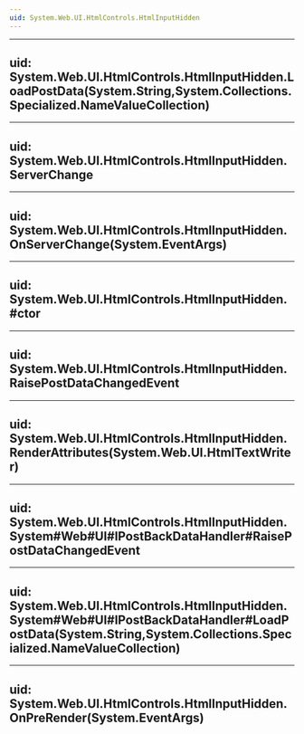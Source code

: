 ```yaml
---
uid: System.Web.UI.HtmlControls.HtmlInputHidden
---
```


---
uid: System.Web.UI.HtmlControls.HtmlInputHidden.LoadPostData(System.String,System.Collections.Specialized.NameValueCollection)
---

---
uid: System.Web.UI.HtmlControls.HtmlInputHidden.ServerChange
---

---
uid: System.Web.UI.HtmlControls.HtmlInputHidden.OnServerChange(System.EventArgs)
---

---
uid: System.Web.UI.HtmlControls.HtmlInputHidden.#ctor
---

---
uid: System.Web.UI.HtmlControls.HtmlInputHidden.RaisePostDataChangedEvent
---

---
uid: System.Web.UI.HtmlControls.HtmlInputHidden.RenderAttributes(System.Web.UI.HtmlTextWriter)
---

---
uid: System.Web.UI.HtmlControls.HtmlInputHidden.System#Web#UI#IPostBackDataHandler#RaisePostDataChangedEvent
---

---
uid: System.Web.UI.HtmlControls.HtmlInputHidden.System#Web#UI#IPostBackDataHandler#LoadPostData(System.String,System.Collections.Specialized.NameValueCollection)
---

---
uid: System.Web.UI.HtmlControls.HtmlInputHidden.OnPreRender(System.EventArgs)
---
